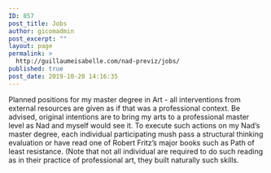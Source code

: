 ```yaml
---
ID: 857
post_title: Jobs
author: gicomadmin
post_excerpt: ""
layout: page
permalink: >
  http://guillaumeisabelle.com/nad-previz/jobs/
published: true
post_date: 2019-10-20 14:16:35
---
```

<!-- wp:paragraph -->

Planned positions for my master degree in Art - all interventions from external resources are given as if that was a professional context. Be advised, original intentions are to bring my arts to a professional master level as Nad and myself would see it. To execute such actions on my Nad’s master degree, each individual participating mush pass a structural thinking evaluation or have read one of Robert Fritz’s major books such as Path of least resistance. (Note that not all individual are required to do such reading as in their practice of professional art, they built naturally such skills.

<!-- /wp:paragraph -->